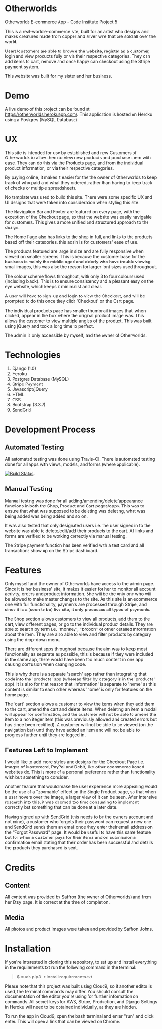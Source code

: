 # Otherworlds
Otherworlds E-commerce App - Code Institute Project 5

This is a real-world e-commerce site, built for an artist who designs and makes creatures made from copper and silver wire that are sold all over the world.

Users/customers are able to browse the website, register as a customer, login and view products fully or via their respective categories. They can add items to cart, remove and once happy can checkout using the Stripe payment system.

This website was built for my sister and her business.

# Demo
A live demo of this project can be found at https://otherworlds.herokuapp.com/. This application is hosted on Heroku using a Postgres (MySQL Database)

# UX
This site is intended for use by established and new Customers of Otherworlds to allow them to view new products and purchase them with ease. They can do this via the Products page, and from the individual product information, or via their respective categories.

By paying online, it makes it easier for the the owner of Otherworlds to keep track of who paid and what they ordered, rather than having to keep track of checks or multiple spreadsheets.

No template was used to build this site. There were some specific UX and UI designs that were taken into consideration when styling this site.

The Navigation Bar and Footer are featured on every page, with the exception of the Checkout page, so that the website was easily navigable for customers. This gives a more unified and structured approach to the design.

The Home Page also has links to the shop in full, and links to the products based off their categories, this again is for customers' ease of use.

The products featured are large in size and are fully responsive when viewed on smaller screens. This is because the customer base for the business is mainly the middle aged and elderly who have trouble viewing small images, this was also the reason for larger font sizes used throughout.

The colour scheme flows throughout, with only 3 to four colours used (including black). This is to ensure consistency and a pleasant easy on the eye website, which keeps it minimalist and clear.

A user will have to sign-up and login to view the Checkout, and will be prompted to do this once they click 'Checkout' on the Cart page.

The individual products page has smaller thumbnail images that, when clicked, appear in the box where the original product image was. This allows the customer to view multiple angles of the product. This was built using jQuery and took a long time to perfect.

The admin is only accessible by myself, and the owner of Otherworlds.

# Technologies
1. Django (1.0)
2. Heroku
3. Postgres Database (MySQL)
4. Stripe Payment
5. Javascript/jQuery
6. HTML
7. CSS
8. Bootstrap (3.3.7)
9. SendGrid

# Development Process
## Automated Testing
All automated testing was done using Travis-CI. There is automated testing done for all apps with views, models, and forms (where applicable).

[![Build Status](https://travis-ci.org/NathenJohns/otherworlds.svg?branch=master)](https://travis-ci.org/NathenJohns/otherworlds).

## Manual Testing

Manual testing was done for all adding/amending/delete/appearance functions in both the Shop, Product and Cart pages/apps. This was to ensure that what was supposed to be deleting was deleting, what was being added was being added and so on.

It was also tested that only designated users i.e. the user signed in to the website was able to delete/edit/add their products to the cart. All links and forms are verified to be working correctly via manual testing.

The Stripe payment function has been verified with a test card and all transactions show up on the Stripe dashboard.

# Features
Only myself and the owner of Otherworlds have access to the admin page. Since it is her business' site, it makes it easier for her to monitor all account activity, orders and product information. She will be the only one who will be allowed to make master changes to the site. As this site is an ecommerce one with full functionality, payments are processed through Stripe, and since it is a (soon to be) live site, it only processes all types of payments.

The Shop section allows customers to view all products, add them to the cart, view different pages, or go to the individual product details. They are able to search by term i.e. "monkey", "brooch" or other detailed information about the item. They are also able to view and filter products by category using the drop-down menu.

There are different apps throughout because the aim was to keep most functionality as separate as possible, this is because if they were included in the same app, there would have been too much content in one app causing confusion when changing code.

This is why there is a separate 'search' app rather than integrating that code into the 'products' app (whereas filter by category is in the 'products' app). It is also for that reason that 'information' is separate to 'home' as this content is similar to each other whereas 'home' is only for features on the home page.

The 'cart' section allows a customer to view the items when they add them to the cart, amend the cart and delete items. When deleting an item a modal will appear for confirmation, and the customer will not be able to amend the item to a non iteger item (this was previously allowed and created errors but has since been rectified). A customer will not be able to be viewed (on the navigation bar) until they have added an item and will not be able to progress further until they are logged in.

## Features Left to Implement
I would like to add more styles and designs for the Checkout Page i.e. images of Mastercard, PayPal and Debit, like other ecommerce based websites do. This is more of a personal preference rather than functionality wish but something to consider.

Another feature that would make the user experience more appealing would be the use of a "zoomable" effect on the Single Product page, so that when a user hovers over the image, a larger view of it can be seen. After intensive research into this, it was deemed too time consuming to implement correctly but something that can be done at a later date.

Having signed up with SendGrid (this needs to be the owners account and not mine), a customer who forgets their password can request a new one and SendGrid sends them an email once they enter their email address on the "Forgot Password" page. It would be
useful to have this same feature but for when a customer pays for their items and on submission a confirmation email stating that their order has been successful and details the products they purchased is sent.

# Credits
## Content
All content was provided by Saffron (the owner of Otherworlds) and from her Etsy page. It is correct at the time of completion.

## Media
All photos and product images were taken and provided by Saffron Johns.

# Installation
If you're interested in cloning this repository, to set up and install everything in the requirements.txt run the following command in the terminal:

> $ sudo pip3 -r install requirements.txt

Please note that this project was built using Cloud9, so if another editor is used, the terminal commands may differ. You should consult the documentation of the editor you're using for further information on commands. All secret keys for AWS, Stripe, Production, and Django Settings in Heroku will need to be obtained individually, as they are hidden.

To run the app in Cloud9, open the bash terminal and enter "run" and click enter. This will open a link that can be viewed on Chrome.